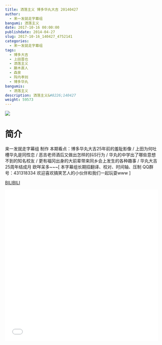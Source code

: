 ```yaml
---
title: 洒落主义 博多华丸大吉 20140427
author: 
  - 来一发就走字幕组
bangumi: 洒落主义
date: 2017-10-16 00:00:00
publishdate: 2014-04-27
slug: 2017-10-16_140427_4752141
categories: 
  - 来一发就走字幕组
tags: 
  - 博多大吉
  - 上田晋也
  - 洒落主义
  - 藤木直人
  - 森泉
  - 阵内孝则
  - 博多华丸
bangumis: 
  - 洒落主义
description: 洒落主义&#8226;140427
weight: 59573
---
```


![](https://i.imgur.com/cRycldW.jpg)

# 简介  
来一发就走字幕组 制作 本期看点：博多华丸大吉25年前的羞耻影像 / 上田为何吐槽华丸是同性恋 / 恶吉老师酒后又做出怎样的抖S行为 / 华丸的中学出了哪些意想不到的知名校友 / 更有福冈出身的大前辈带来同乡会上发生的各种趣事 / 华丸大吉 25周年结成月 欧咩呆多~~~[ 本字幕组长期招翻译、校对、时间轴、压制   QQ群号：431318334 欢迎喜欢搞笑艺人的小伙伴和我们一起玩耍www ]




  [BILIBILI](https://www.bilibili.com/video/av4752141/)


<div class="vcontainer">  <iframe class='video' src="//www.bilibili.com/html/html5player.html?cid=7709910&aid=4752141" width="100%" height="500" frameborder="0" allowfullscreen="allowfullscreen"></iframe></div>
